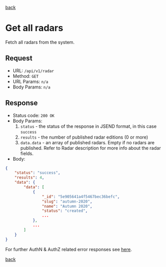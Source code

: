 [back](../api.md)

# Get all radars

Fetch all radars from the system.

## Request

* URL: `/api/v1/radar`
* Method: `GET`
* URL Params: `n/a`
* Body Params: `n/a`

## Response

* Status code: `200 OK`
* Body Params:
    1. `status` - the status of the response in JSEND format, in this case `success`
    1. `results` - the number of published radar editions (0 or more)
    1. `data.data` - an array of published radars. Empty if no radars are published. 
       Refer to Radar description for more info about the radar fields.
* Body: 
```json
{
    "status": "success",
    "results": 4,
    "data": {
        "data": [
            {
                "_id": "5e905641a4f5467bec36befc",
                "slug": "autumn-2020",
                "name": "Autumn 2020",
                "status": "created",
                ...
            },
            ...
        ]
    }
}
```

For further AuthN & AuthZ related error responses see [here](auth_generic_messages.md).

[back](../api.md)
